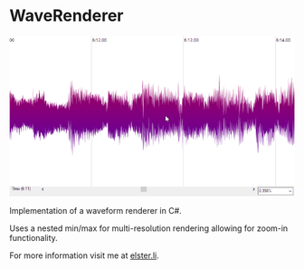 # WaveRenderer

![alt text](screen/ZoomDetail2.gif "Animation of WaveRenderer")

Implementation of a waveform renderer in C#.

Uses a nested min/max for multi-resolution rendering allowing for zoom-in functionality.

For more information visit me at [elster.li](http://elster.li/wordpress/index.php/2020/11/27/rendering-zoomable-waveforms-efficiently/).
